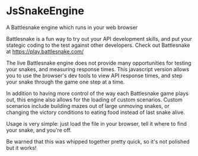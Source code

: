 # JsSnakeEngine
A Battlesnake engine which runs in your web browser

Battlesnake is a fun way to try out your API development skills, and put your stategic coding to the test against other developers. Check out Battlesnake at https://play.battlesnake.com/

The live Battlesnake engine does not provide many opportunities for testing your snakes, and measuring response times. This javascript version allows you to use the browser's dev tools to view API response times, and step your snake through the game one step at a time.

In addition to having more control of the way each Battlesnake game plays out, this engine also allows for the loading of custom scenarios. Custom scenarios include building mazes out of large unmoving snakes, or changing the victory conditions to eating food instead of last snake alive.

Usage is very simple: just load the file in your browser, tell it where to find your snake, and you're off.

Be warned that this was whipped together pretty quick, so it's not polished but it works!
